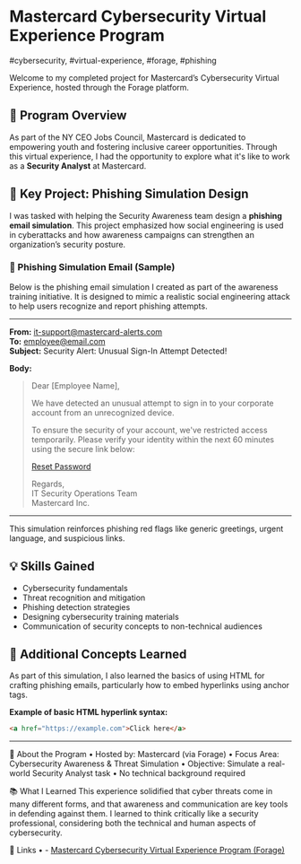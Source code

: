 # Mastercard Cybersecurity Virtual Experience Program

#cybersecurity, #virtual-experience, #forage, #phishing

Welcome to my completed project for Mastercard’s Cybersecurity Virtual Experience, hosted through the Forage platform.

## 🚀 Program Overview

As part of the NY CEO Jobs Council, Mastercard is dedicated to empowering youth and fostering inclusive career opportunities. Through this virtual experience, I had the opportunity to explore what it's like to work as a **Security Analyst** at Mastercard.

## 🔐 Key Project: Phishing Simulation Design

I was tasked with helping the Security Awareness team design a **phishing email simulation**. This project emphasized how social engineering is used in cyberattacks and how awareness campaigns can strengthen an organization’s security posture.

### 📨 Phishing Simulation Email (Sample)

Below is the phishing email simulation I created as part of the awareness training initiative. It is designed to mimic a realistic social engineering attack to help users recognize and report phishing attempts.

---

**From:** it-support@mastercard-alerts.com  
**To:** employee@email.com  
**Subject:** Security Alert: Unusual Sign-In Attempt Detected!

**Body:**

> Dear [Employee Name],  
>  
> We have detected an unusual attempt to sign in to your corporate account from an unrecognized device.  
>  
> To ensure the security of your account, we've restricted access temporarily. Please verify your identity within the next 60 minutes using the secure link below:  
>  
> [Reset Password](https://en.wikipedia.org/wiki/Phishing)  
>  
> Regards,  
> IT Security Operations Team  
> Mastercard Inc.

---

This simulation reinforces phishing red flags like generic greetings, urgent language, and suspicious links.

## 💡 Skills Gained

- Cybersecurity fundamentals  
- Threat recognition and mitigation  
- Phishing detection strategies  
- Designing cybersecurity training materials  
- Communication of security concepts to non-technical audiences

## 🧠 Additional Concepts Learned

As part of this simulation, I also learned the basics of using HTML for crafting phishing emails, particularly how to embed hyperlinks using anchor tags.

**Example of basic HTML hyperlink syntax:**

```html
<a href="https://example.com">Click here</a>
```
---
📎 About the Program
• Hosted by: Mastercard (via Forage)
• Focus Area: Cybersecurity Awareness & Threat Simulation
• Objective: Simulate a real-world Security Analyst task
• No technical background required

📚 What I Learned
This experience solidified that cyber threats come in many different forms, and that awareness and communication are key tools in defending against them. I learned to think critically like a security professional, considering both the technical and human aspects of cybersecurity.

🔗 Links
• - [Mastercard Cybersecurity Virtual Experience Program (Forage)](https://www.theforage.com/) 
